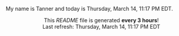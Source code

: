 My name is Tanner and today is Thursday, March 14, 11:17 PM EDT.

<p align="center">This <i>README</i> file is generated <b>every 3 hours</b>!</br>Last refresh: Thursday, March 14, 11:17 PM EDT<br /></p>
